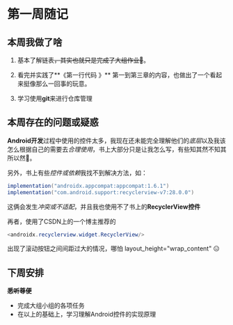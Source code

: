 # 第一周随记

## 本周我做了啥

1. 基本了解链表~~，其实也就只是完成了大组作业🤪~~。

2. 看完并实践了**《第一行代码 》** 第一到第三章的内容，也做出了一个看起来挺像那么一回事的玩意。

3. 学习使用**git**来进行仓库管理

## 本周存在的问题或疑惑

**Android开发**过程中使用的控件太多，我现在还未能完全理解他们的*底层*以及我该怎么根据自己的需要去*合理使用*，书上大部分只是让我怎么写，有些知其然不知其所以然🤔。

另外，书上有些*控件或依赖*我找不到解决方法，如：
```Java
implementation("androidx.appcompat:appcompat:1.6.1")
implementation("com.android.support:recyclerview-v7:28.0.0")
```
这俩会发生*冲突或不适配*，并且我也使用不了书上的**RecyclerView控件**

再者，使用了CSDN上的一个博主推荐的
```Java
<androidx.recyclerview.widget.RecyclerView/>
```
出现了滚动按钮之间间距过大的情况，哪怕 layout_height="wrap_content" 😑

## 下周安排
**~~悉听尊便~~**
- 完成大组小组的各项任务
- 在以上的基础上，学习理解Android控件的实现原理